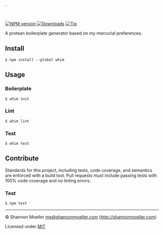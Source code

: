 <a href="https://github.com/shannonmoeller/whim#readme"><img src="https://cdn.rawgit.com/shannonmoeller/whim/master/logo.svg" alt="ygor" style="max-width:100%;height:1%;" /></a>

[![NPM version][npm-img]][npm-url] [![Downloads][downloads-img]][npm-url] [![Tip][amazon-img]][amazon-url]

A protean boilerplate generator based on my mercurial preferences.

## Install

    $ npm install --global whim

## Usage

### Boilerplate

    $ whim init

### Lint

    $ whim lint

### Test

    $ whim test

## Contribute

Standards for this project, including tests, code coverage, and semantics are enforced with a build tool. Pull requests must include passing tests with 100% code coverage and no linting errors.

### Test

    $ npm test

----

© Shannon Moeller <me@shannonmoeller.com> (http://shannonmoeller.com)

Licensed under [MIT](http://shannonmoeller.com/mit.txt)

[amazon-img]:    https://img.shields.io/badge/amazon-tip_jar-yellow.svg?style=flat-square
[amazon-url]:    https://www.amazon.com/gp/registry/wishlist/1VQM9ID04YPC5?sort=universal-price
[downloads-img]: http://img.shields.io/npm/dm/whim.svg?style=flat-square
[npm-img]:       http://img.shields.io/npm/v/whim.svg?style=flat-square
[npm-url]:       https://npmjs.org/package/whim
